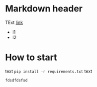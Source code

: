 # Markdown header

TExt [link](https://meet.google.com/dkm-hxiu-uee)
- l1
- l2

# How to start

text `pip install -r requirements.txt` text

```
fdsdfdsfsd
```
